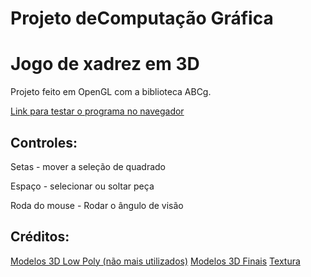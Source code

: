 # Projeto deComputação Gráfica
# Jogo de xadrez em 3D

Projeto feito em OpenGL com a biblioteca ABCg.

[Link para testar o programa no navegador](https://leandro-ribeiro.github.io/Chess-3D-Final/Projeto/)

## Controles:
Setas - mover a seleção de quadrado

Espaço - selecionar ou soltar peça

Roda do mouse - Rodar o ângulo de visão

## Créditos:
[Modelos 3D Low Poly (não mais utilizados)](https://sketchfab.com/robie1/collections/low-poly-chess-set-1946f88f94924dd1a36453c6fc4561e9)
[Modelos 3D Finais](https://www.cgtrader.com/free-3d-models/various/various-models/chess-5d2b0f05-94e8-494d-b5f7-872cdf9b2f6f)
[Textura](https://www.pexels.com/photo/brown-wooden-surface-129733/)
